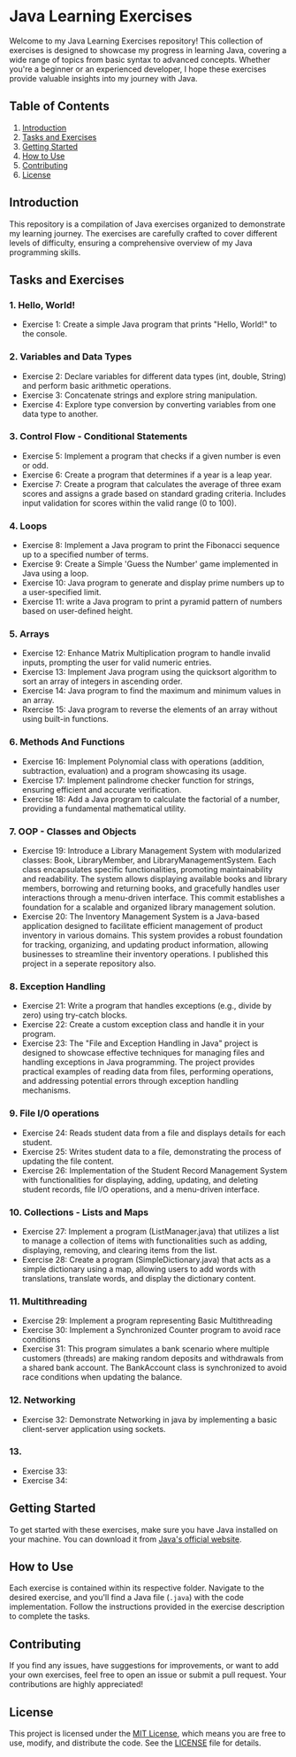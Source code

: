# Java Learning Exercises

Welcome to my Java Learning Exercises repository! This collection of exercises is designed to showcase my progress in learning Java, covering a wide range of topics from basic syntax to advanced concepts. Whether you're a beginner or an experienced developer, I hope these exercises provide valuable insights into my journey with Java.

## Table of Contents

1. [Introduction](#introduction)
2. [Tasks and Exercises](#tasks-and-exercises)
3. [Getting Started](#getting-started)
4. [How to Use](#how-to-use)
5. [Contributing](#contributing)
6. [License](#license)

## Introduction

This repository is a compilation of Java exercises organized to demonstrate my learning journey. The exercises are carefully crafted to cover different levels of difficulty, ensuring a comprehensive overview of my Java programming skills.

## Tasks and Exercises

### 1. Hello, World!
- Exercise 1: Create a simple Java program that prints "Hello, World!" to the console.

### 2. Variables and Data Types
- Exercise 2: Declare variables for different data types (int, double, String) and perform basic arithmetic operations.
- Exercise 3: Concatenate strings and explore string manipulation.
- Exercise 4: Explore type conversion by converting variables from one data type to another.

### 3. Control Flow - Conditional Statements
- Exercise 5: Implement a program that checks if a given number is even or odd.
- Exercise 6: Create a program that determines if a year is a leap year.
- Exercise 7: Create a program that calculates the average of three exam scores and assigns a grade based on standard grading criteria. Includes input validation for scores within the valid range (0 to 100).

### 4. Loops
- Exercise 8: Implement a Java program to print the Fibonacci sequence up to a specified number of terms.
- Exercise 9: Create a Simple 'Guess the Number' game implemented in Java using a loop.
- Exercise 10: Java program to generate and display prime numbers up to a user-specified limit.
- Exercise 11: write a Java program to print a pyramid pattern of numbers based on user-defined height.

### 5. Arrays
- Exercise 12: Enhance Matrix Multiplication program to handle invalid inputs, prompting the user for valid numeric entries.
- Exercise 13: Implement Java program using the quicksort algorithm to sort an array of integers in ascending order.
- Exercise 14: Java program to find the maximum and minimum values in an array.
- Rxercise 15: Java program to reverse the elements of an array without using built-in functions.

### 6. Methods And Functions
- Exercise 16: Implement Polynomial class with operations (addition, subtraction, evaluation) and a program showcasing its usage.
- Exercise 17: Implement palindrome checker function for strings, ensuring efficient and accurate verification.
- Exercise 18: Add a Java program to calculate the factorial of a number, providing a fundamental mathematical utility.

### 7. OOP - Classes and Objects
- Exercise 19: Introduce a Library Management System with modularized classes: Book, LibraryMember, and LibraryManagementSystem. Each class encapsulates specific functionalities, promoting maintainability and readability. The system allows displaying available books and library members, borrowing and returning books, and gracefully handles user interactions through a menu-driven interface. This commit establishes a foundation for a scalable and organized library management solution.
- Exercise 20: The Inventory Management System is a Java-based application designed to facilitate efficient management of product inventory in various domains. This system provides a robust foundation for tracking, organizing, and updating product information, allowing businesses to streamline their inventory operations. I published this project in a seperate repository also.

### 8. Exception Handling
- Exercise 21: Write a program that handles exceptions (e.g., divide by zero) using try-catch blocks.
- Exercise 22: Create a custom exception class and handle it in your program.
- Exercise 23: The "File and Exception Handling in Java" project is designed to showcase effective techniques for managing files and handling exceptions in Java programming. The project provides practical examples of reading data from files, performing operations, and addressing potential errors through exception handling mechanisms.

### 9. File I/0 operations
- Exercise 24: Reads student data from a file and displays details for each student.
- Exercise 25: Writes student data to a file, demonstrating the process of updating the file content.
- Exercise 26: Implementation of the Student Record Management System with functionalities for displaying, adding, updating, and deleting student records, file I/O operations, and a menu-driven interface.

### 10. Collections - Lists and Maps
- Exercise 27: Implement a program (ListManager.java) that utilizes a list to manage a collection of items with functionalities such as adding, displaying, removing, and clearing items from the list.
- Exercise 28: Create a program (SimpleDictionary.java) that acts as a simple dictionary using a map, allowing users to add words with translations, translate words, and display the dictionary content.

### 11. Multithreading
- Exercise 29: Implement a program representing Basic Multithreading 
- Exercise 30: Implement a Synchronized Counter program to avoid race conditions
- Exercise 31: This program simulates a bank scenario where multiple customers (threads) are making random deposits and withdrawals from a shared bank account. The BankAccount class is synchronized to avoid race conditions when updating the balance.

### 12. Networking
- Exercise 32: Demonstrate Networking in java by implementing a basic client-server application using sockets.

### 13. 
- Exercise 33:
- Exercise 34:

  
## Getting Started

To get started with these exercises, make sure you have Java installed on your machine. You can download it from [Java's official website](https://www.oracle.com/java/technologies/javase-downloads.html).

## How to Use

Each exercise is contained within its respective folder. Navigate to the desired exercise, and you'll find a Java file (`.java`) with the code implementation. Follow the instructions provided in the exercise description to complete the tasks.

## Contributing

If you find any issues, have suggestions for improvements, or want to add your own exercises, feel free to open an issue or submit a pull request. Your contributions are highly appreciated!

## License

This project is licensed under the [MIT License](LICENSE), which means you are free to use, modify, and distribute the code. See the [LICENSE](LICENSE) file for details.
